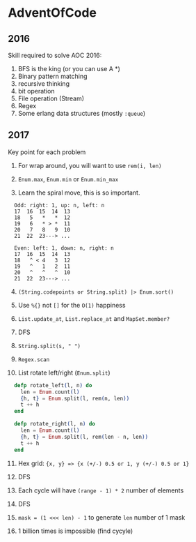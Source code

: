 # AdventOfCode

## 2016

Skill required to solve AOC 2016:

1. BFS is the king (or you can use A *)
2. Binary pattern matching
3. recursive thinking
4. bit operation
5. File operation (Stream)
6. Regex
7. Some erlang data structures (mostly `:queue`)

## 2017

Key point for each problem

1. For wrap around, you will want to use `rem(i, len)`

2. `Enum.max`, `Enum.min` or `Enum.min_max`

3. Learn the spiral move, this is so important.

```
  Odd: right: 1, up: n, left: n
  17  16  15  14  13
  18   5   *   *  12
  19   6   * > *  11
  20   7   8   9  10
  21  22  23---> ...

  Even: left: 1, down: n, right: n
  17  16  15  14  13
  18   ^ < 4   3  12
  19   ^   1   2  11
  20   ^   ^   ^  10
  21  22  23---> ...
```

4. `(String.codepoints or String.split) |> Enum.sort()`

5. Use `%{}` not `[]` for the `O(1)` happiness

6. `List.update_at`, `List.replace_at` and `MapSet.member?`

7. DFS

8. `String.split(s, " ")`

9. `Regex.scan`

10. List rotate left/right (`Enum.split`)
```elixir
  defp rotate_left(l, n) do
    len = Enum.count(l)
    {h, t} = Enum.split(l, rem(n, len))
    t ++ h
  end

  defp rotate_right(l, n) do
    len = Enum.count(l)
    {h, t} = Enum.split(l, rem(len - n, len))
    t ++ h
  end
```

11. Hex grid: `{x, y} => {x (+/-) 0.5 or 1, y (+/-) 0.5 or 1}`

12. DFS

13. Each cycle will have `(range - 1) * 2` number of elements

14. DFS

15. `mask = (1 <<< len) - 1` to generate `len` number of 1 mask

16. 1 billion times is impossible (find cycyle)
